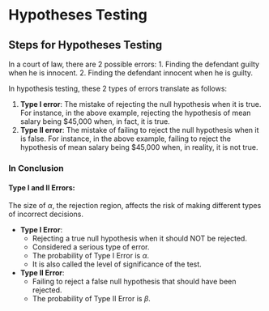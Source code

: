 # Hypotheses Testing

## Steps for Hypotheses Testing

In a court of law, there are 2 possible errors: 1. Finding the defendant
guilty when he is innocent. 2. Finding the defendant innocent when he is
guilty.

In hypothesis testing, these 2 types of errors translate as follows:

1.  **Type I error**: The mistake of rejecting the null hypothesis when
    it is true. For instance, in the above example, rejecting the
    hypothesis of mean salary being \$45,000 when, in fact, it is true.
2.  **Type II error**: The mistake of failing to reject the null
    hypothesis when it is false. For instance, in the above example,
    failing to reject the hypothesis of mean salary being \$45,000 when,
    in reality, it is not true.

### In Conclusion

#### Type I and II Errors:

The size of $\alpha$, the rejection region, affects the risk of making
different types of incorrect decisions.

- **Type I Error**:
  - Rejecting a true null hypothesis when it should NOT be rejected.
  - Considered a serious type of error.
  - The probability of Type I Error is $\alpha$.
  - It is also called the level of significance of the test.
- **Type II Error**:
  - Failing to reject a false null hypothesis that should have been
    rejected.
  - The probability of Type II Error is $\beta$.
